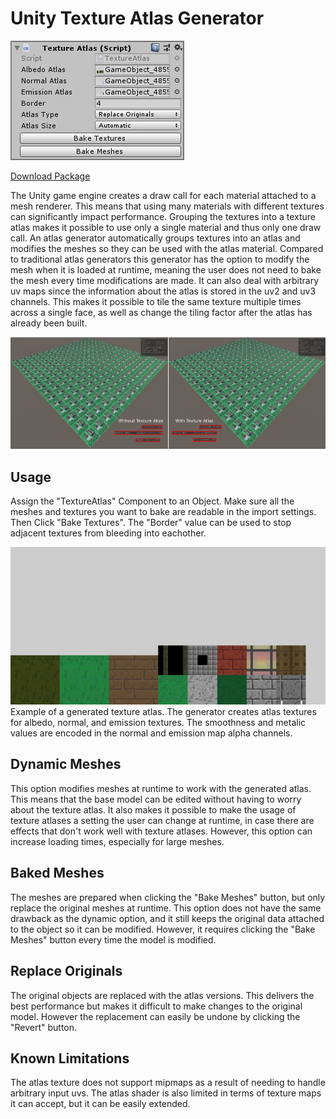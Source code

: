 # Unity Texture Atlas Generator

<img src='figures/settings.PNG'/>

[Download Package](https://github.com/danielklisch/unity_texture_atlas/raw/main/dynamic_texture_atlas.unitypackage)

The Unity game engine creates a draw call for each material attached to a mesh renderer. This means that using many materials with different textures can significantly impact performance. Grouping the textures into a texture atlas makes it possible to use only a single material and thus only one draw call. An atlas generator automatically groups textures into an atlas and modifies the meshes so they can be used with the atlas material. Compared to traditional atlas generators this generator has the option to modify the mesh when it is loaded at runtime, meaning the user does not need to bake the mesh every time modifications are made. It can also deal with arbitrary uv maps since the information about the atlas is stored in the uv2 and uv3 channels. This makes it possible to tile the same texture multiple times across a single face, as well as change the tiling factor after the atlas has already been built.

<img src='figures/example.PNG'/>

## Usage

Assign the "TextureAtlas" Component to an Object. Make sure all the meshes and textures you want to bake are readable in the import settings. Then Click "Bake Textures". The "Border" value can be used to stop adjacent textures from bleeding into eachother.

<img src='figures/atlas.PNG'/>
Example of a generated texture atlas. The generator creates atlas textures for albedo, normal, and emission textures. The smoothness and metalic values are encoded in the normal and emission map alpha channels.

## Dynamic Meshes
This option modifies meshes at runtime to work with the generated atlas. This means that the base model can be edited without having to worry about the texture atlas. It also makes it possible to make the usage of texture atlases a setting the user can change at runtime, in case there are effects that don't work well with texture atlases. However, this option can increase loading times, especially for large meshes.

## Baked Meshes
The meshes are prepared when clicking the "Bake Meshes" button, but only replace the original meshes at runtime. This option does not have the same drawback as the dynamic option, and it still keeps the original data attached to the object so it can be modified. However, it requires clicking the "Bake Meshes" button every time the model is modified.

## Replace Originals
The original objects are replaced with the atlas versions. This delivers the best performance but makes it difficult to make changes to the original model. However the replacement can easily be undone by clicking the "Revert" button.

## Known Limitations
The atlas texture does not support mipmaps as a result of needing to handle arbitrary input uvs. The atlas shader is also limited in terms of texture maps it can accept, but it can be easily extended.
